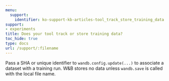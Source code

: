 ```yaml
---
menu:
  support:
    identifier: ko-support-kb-articles-tool_track_store_training_data
support:
- experiments
title: Does your tool track or store training data?
toc_hide: true
type: docs
url: /support/:filename
---
```


Pass a SHA or unique identifier to `wandb.config.update(...)` to associate a dataset with a training run. W&B stores no data unless `wandb.save` is called with the local file name.